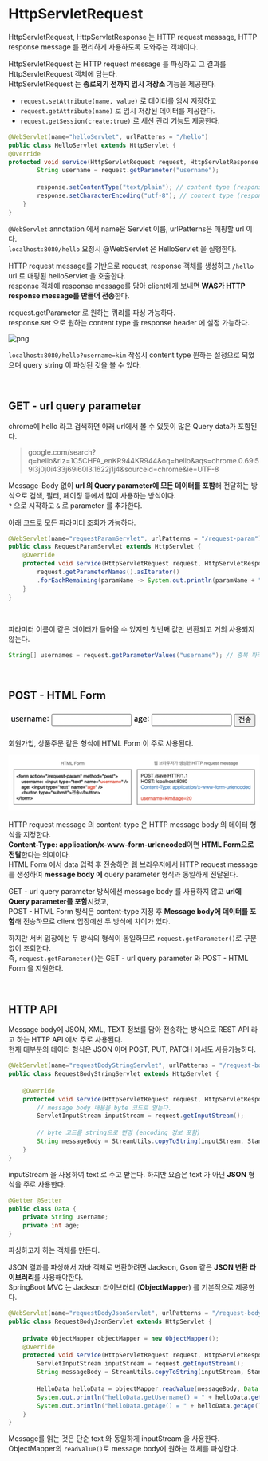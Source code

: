 # HttpServletRequest

HttpServletRequest, HttpServletResponse 는 HTTP request message, HTTP response message 를 편리하게 사용하도록 도와주는 객체이다.<br>

HttpServletRequest 는 HTTP request message 를 파싱하고 그 결과를 HttpServletRequest 객체에 담는다.<br>
HttpServletRequest 는 **종료되기 전까지 임시 저장소** 기능을 제공한다.<br>

- ```request.setAttribute(name, value)``` 로 데이터를 임시 저장하고
- ```request.getAttribute(name)``` 로 임시 저장된 데이터를 제공한다.
- ```request.getSession(create:true)``` 로 세션 관리 기능도 제공한다.

```java
@WebServlet(name="helloServlet", urlPatterns = "/hello")
public class HelloServlet extends HttpServlet {
@Override
protected void service(HttpServletRequest request, HttpServletResponse response) throws ServletException, IOException {
        String username = request.getParameter("username");

        response.setContentType("text/plain"); // content type (response header)
        response.setCharacterEncoding("utf-8"); // content type (response header)
    }
}
```
```@WebServlet``` annotation 에서 name은 Servlet 이름, urlPatterns은 매핑할 url 이다.<br>
```localhost:8080/hello``` 요청시 @WebServlet 은 HelloServlet 을 실행한다.<br>

HTTP request message를 기반으로 request, response 객체를 생성하고 ```/hello``` url 로 매핑된 helloServlet 을 호출한다.<br>
response 객체에 response message를 담아 client에게 보내면 **WAS가 HTTP response message를 만들어 전송**한다.<br>

request.getParameter 로 원하는 쿼리를 파싱 가능하다.<br>
response.set 으로 원하는 content type 을 response header 에 설정 가능하다.

![png](/_server/_img/http_servlet_request_result.png) <br>

```localhost:8080/hello?username=kim``` 작성시 content type 원하는 설정으로 되었으며 query string 이 파싱된 것을 볼 수 있다.

<br>

## GET - url query parameter

chrome에 hello 라고 검색하면 아래 url에서 볼 수 있듯이 많은 Query data가 포함된다.

> google.com/search?q=hello&rlz=1C5CHFA_enKR944KR944&oq=hello&aqs=chrome.0.69i59l3j0j0i433j69i60l3.1622j1j4&sourceid=chrome&ie=UTF-8

Message-Body 없이 **url 의 Query parameter에 모든 데이터를 포함**해 전달하는 방식으로 검색, 필터, 페이징 등에서 많이 사용하는 방식이다.<br>
```?``` 으로 시작하고 ```&``` 로 parameter 를 추가한다.<br>

아래 코드로 모든 파라미터 조회가 가능하다.

```java
@WebServlet(name="requestParamServlet", urlPatterns = "/request-param")
public class RequestParamServlet extends HttpServlet {
    @Override
    protected void service(HttpServletRequest request, HttpServletResponse response) throws ServletException, IOException {
        request.getParameterNames().asIterator()
        .forEachRemaining(paramName -> System.out.println(paramName + " = " + request.getParameter(paramName)));
    }
}
```
<br>

파라미터 이름이 같은 데이터가 들어올 수 있지만 첫번째 값만 반환되고 거의 사용되지 않는다.

```java
String[] usernames = request.getParameterValues("username"); // 중복 파라미터를 모두 조회
```

<br>

## POST - HTML Form

![png](/_server/_img/username_age_input_form.png) <br>

회원가입, 상품주문 같은 형식에 HTML Form 이 주로 사용된다.

![png](/_server/_img/http_request_message_for_input_form.png) <br>

HTTP request message 의 content-type 은 HTTP message body 의 데이터 형식을 지정한다.<br>
**Content-Type: application/x-www-form-urlencoded**이면 **HTML Form으로 전달**한다는 의미이다.<br>
HTML Form 에서 data 입력 후 전송하면 웹 브라우저에서 HTTP request message 를 생성하여 **message body 에** query parameter 형식과 동일하게 전달된다.<br>

GET - url query parameter 방식에선 message body 를 사용하지 않고 **url에 Query parameter를 포함**시켰고,<br>
POST - HTML Form 방식은 content-type 지정 후 **Message body에 데이터를 포함**해 전송하므로 client 입장에선 두 방식에 차이가 있다.<br>

하지만 서버 입장에선 두 방식의 형식이 동일하므로 ```request.getParameter()```로 구분없이 조회한다.<br>
즉, ```request.getParameter()```는 GET - url query parameter 와 POST - HTML Form 을 지원한다.<br>

<br>

## HTTP API

Message body에 JSON, XML, TEXT 정보를 담아 전송하는 방식으로 REST API 라고 하는 HTTP API 에서 주로 사용된다.<br>
현재 대부분의 데이터 형식은 JSON 이며 POST, PUT, PATCH 에서도 사용가능하다.<br>

```java
@WebServlet(name="requestBodyStringServlet", urlPatterns = "/request-body-string")
public class RequestBodyStringServlet extends HttpServlet {

    @Override
    protected void service(HttpServletRequest request, HttpServletResponse response) throws ServletException, IOException {
        // message body 내용을 byte 코드로 얻는다.
        ServletInputStream inputStream = request.getInputStream();

        // byte 코드를 string으로 변경 (encoding 정보 포함)
        String messageBody = StreamUtils.copyToString(inputStream, StandardCharsets.UTF_8);
    }
}
```
inputStream 을 사용하여 text 로 주고 받는다. 
하지만 요즘은 text 가 아닌 **JSON** 형식을 주로 사용한다.

```java
@Getter @Setter
public class Data {
    private String username;
    private int age;
}
```
파싱하고자 하는 객체를 만든다.<br>

JSON 결과를 파싱해서 자바 객체로 변환하려면 Jackson, Gson 같은 **JSON 변환 라이브러리**를 사용해야한다.<br>
SpringBoot MVC 는 Jackson 라이브러리 (**ObjectMapper**) 를 기본적으로 제공한다.

```java
@WebServlet(name="requestBodyJsonServlet", urlPatterns = "/request-body-json")
public class RequestBodyJsonServlet extends HttpServlet {

    private ObjectMapper objectMapper = new ObjectMapper();
    @Override
    protected void service(HttpServletRequest request, HttpServletResponse response) throws ServletException, IOException {
        ServletInputStream inputStream = request.getInputStream();
        String messageBody = StreamUtils.copyToString(inputStream, StandardCharsets.UTF_8);

        HelloData helloData = objectMapper.readValue(messageBody, Data.class);
        System.out.println("helloData.getUsername() = " + helloData.getUsername());
        System.out.println("helloData.getAge() = " + helloData.getAge());
    }
}
```
Message를 읽는 것은 단순 text 와 동일하게 inputStream 을 사용한다.<br>
ObjectMapper의 ```readValue()```로 message body에 원하는 객체를 파싱한다.